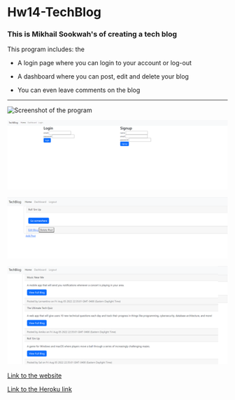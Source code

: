 # Hw14-TechBlog

### This is Mikhail Sookwah's of creating a tech blog

This program includes: the

* A login page where you can login to your account or log-out

* A dashboard where you can post, edit and delete your blog

* You can even leave comments on the blog

----------------------------------------------------------------

![Screenshot of the program](./images/Screen1.png)

![Screenshot of the login](./images/Screen2.png)

![Screenshot of the dashboard](./images/Screen3.png)

![Screenshot of the list of blogs](./images/Screen4.png)

[Link to the website](https://github.com/Mikhail25/Hw14-TechBlog)

[Link to the Heroku link](https://damp-inlet-54752.herokuapp.com)